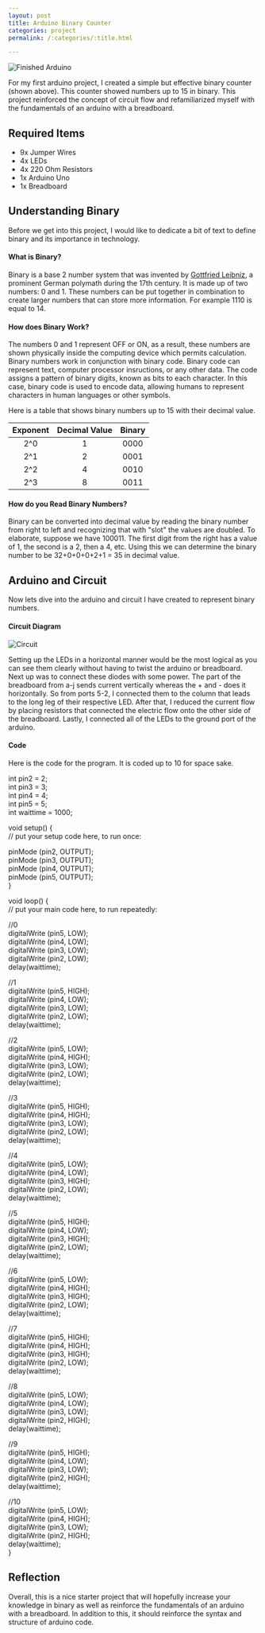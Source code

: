 ```yaml
---
layout: post
title: Arduino Binary Counter
categories: project
permalink: /:categories/:title.html

---
```


![Finished Arduino](/ritish_blog/images/binaryarduino.jpg)

For my first arduino project, I created a simple but effective binary counter (shown above). This counter showed numbers up to 15 in binary. This project reinforced the concept of circuit flow and refamiliarized myself with the fundamentals of an arduino with a breadboard.

## Required Items

- 9x Jumper Wires
- 4x LEDs
- 4x 220 Ohm Resistors
- 1x Arduino Uno
- 1x Breadboard

## Understanding Binary 
Before we get into this project, I would like to dedicate a bit of text to define binary and its importance in technology. 

#### What is Binary?

Binary is a base 2 number system that was invented by [Gottfried Leibniz](https://en.wikipedia.org/wiki/Gottfried_Wilhelm_Leibniz), a prominent German polymath during the 17th century. It is made up of two numbers: 0 and 1. These numbers can
be put together in combination to create larger numbers that can store more information. For example 1110 is equal to 14.

#### How does Binary Work?
The numbers 0 and 1 represent OFF or ON, as a result, these numbers are shown physically inside the computing device which permits calculation. Binary numbers work in conjunction with
binary code. Binary code can represent text, computer processor insructions, or any other data. The code assigns a pattern of binary digits, known as bits to each character. In this case,
binary code is used to encode data, allowing humans to represent characters in human languages or other symbols. 

Here is a table that shows binary numbers up to 15 with their decimal value. 

| Exponent	  |Decimal Value| Binary      |
|    :----:   |    :----:   |    :----:   |
| 2^0	      | 1       	| 0000		  |
| 2^1         | 2           | 0001        |
| 2^2	  	  | 4		    | 0010        |
| 2^3		  | 8			| 0011        |

#### How do you Read Binary Numbers?

Binary can be converted into decimal value by reading the binary number from right to left and recognizing that with "slot"
the values are doubled. To elaborate, suppose we have 100011. The first digit from the right has a value of 1, the second is
a 2, then a 4, etc. Using this we can determine the binary number to be 32+0+0+0+2+1 = 35 in decimal value.

## Arduino and Circuit

Now lets dive into the arduino and circuit I have created to represent binary numbers. 

#### Circuit Diagram

![Circuit](/ritish_blog/images/circuitbinary.jpg)

Setting up the LEDs in a horizontal manner would be the most logical as you can see them clearly without having to twist
the arduino or breadboard. Next up was to connect these diodes with some power. The part of the breadboard from a-j
sends current vertically whereas the + and - does it horizontally. So from ports 5-2, I connected them to the column
that leads to the long leg of their respective LED. After that, I reduced the current flow by placing resistors 
that connected the electric flow onto the other side of the breadboard. Lastly, I connected all of the LEDs to the 
ground port of the arduino.

#### Code

Here is the code for the program. It is coded up to 10 for space sake.

int pin2 = 2;  
int pin3 = 3;  
int pin4 = 4;  
int pin5 = 5;  
int waittime = 1000;  

void setup() {  
  // put your setup code here, to run once:   
  
  pinMode (pin2, OUTPUT);   
  pinMode (pin3, OUTPUT);  
  pinMode (pin4, OUTPUT);  
  pinMode (pin5, OUTPUT);  
}  

void loop() {  
  // put your main code here, to run repeatedly:  
  
  //0  
  digitalWrite (pin5, LOW);  
  digitalWrite (pin4, LOW);  
  digitalWrite (pin3, LOW);  
  digitalWrite (pin2, LOW);  
  delay(waittime);  

  //1  
  digitalWrite (pin5, HIGH);  
  digitalWrite (pin4, LOW);  
  digitalWrite (pin3, LOW);  
  digitalWrite (pin2, LOW);  
  delay(waittime);  

  //2  
  digitalWrite (pin5, LOW);  
  digitalWrite (pin4, HIGH);  
  digitalWrite (pin3, LOW);  
  digitalWrite (pin2, LOW);  
  delay(waittime);  

  //3   
  digitalWrite (pin5, HIGH);  
  digitalWrite (pin4, HIGH);  
  digitalWrite (pin3, LOW);  
  digitalWrite (pin2, LOW);   
  delay(waittime);  

  //4  
  digitalWrite (pin5, LOW);  
  digitalWrite (pin4, LOW);  
  digitalWrite (pin3, HIGH);  
  digitalWrite (pin2, LOW);  
  delay(waittime);  

  //5  
  digitalWrite (pin5, HIGH);  
  digitalWrite (pin4, LOW);  
  digitalWrite (pin3, HIGH);  
  digitalWrite (pin2, LOW);  
  delay(waittime);  

  //6  
  digitalWrite (pin5, LOW);  
  digitalWrite (pin4, HIGH);  
  digitalWrite (pin3, HIGH);  
  digitalWrite (pin2, LOW);  
  delay(waittime);  

  //7  
  digitalWrite (pin5, HIGH);  
  digitalWrite (pin4, HIGH);  
  digitalWrite (pin3, HIGH);  
  digitalWrite (pin2, LOW);  
  delay(waittime);  

  //8  
  digitalWrite (pin5, LOW);  
  digitalWrite (pin4, LOW);  
  digitalWrite (pin3, LOW);  
  digitalWrite (pin2, HIGH);  
  delay(waittime);  

  //9  
  digitalWrite (pin5, HIGH);  
  digitalWrite (pin4, LOW);  
  digitalWrite (pin3, LOW);  
  digitalWrite (pin2, HIGH);  
  delay(waittime);  

  //10  
  digitalWrite (pin5, LOW);  
  digitalWrite (pin4, HIGH);  
  digitalWrite (pin3, LOW);  
  digitalWrite (pin2, HIGH);  
  delay(waittime);  
}


## Reflection

Overall, this is a nice starter project that will hopefully increase your knowledge in binary as well as reinforce the fundamentals of an arduino with a breadboard.
In addition to this, it should reinforce the syntax and structure of arduino code.






